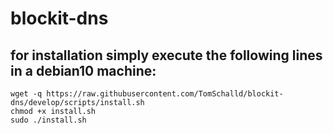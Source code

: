 # blockit-dns

## for installation simply execute the following lines in a debian10 machine:
```
wget -q https://raw.githubusercontent.com/TomSchalld/blockit-dns/develop/scripts/install.sh
chmod +x install.sh
sudo ./install.sh
```
